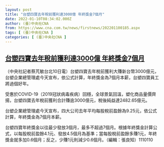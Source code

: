 ```yaml
---
layout: post
title: "台塑四寶去年稅前獲利達3000億 年終獎金7個月"
date: 2022-01-10T08:34:02.000Z
author: (臺)中央社CNA
from: https://www.cna.com.tw/news/firstnews/202201100185.aspx
tags: [ (臺)中央社CNA ]
categories: [ (臺)中央社CNA ]
---
```

<!--1641803642000-->
[台塑四寶去年稅前獲利達3000億 年終獎金7個月](https://www.cna.com.tw/news/firstnews/202201100185.aspx)
------

<div>
<div></div><div><p>（中央社記者蔡芃敏台北10日電）台塑四寶去年稅前獲利大賺新台幣3000億元，台塑企業總管理處今天宣布，依公式計算，年終獎金為7個月本薪，台塑四寶員工將過個好年。</p><p>受惠於COVID-19（2019冠狀病毒疾病）回穩，全球景氣回溫，塑化商品量價齊揚，台塑四寶去年稅前獲利合計賺逾3000億元，稅後純益達2482.65億元。</p><p>台塑企業總管理處今天宣布，四大公司去年平均每股稅前盈餘為9.25元，依公式計算，年終獎金為7個月本薪。</p><p>台塑四寶年終獎金以往最少發放3個月，最多不超過7個月。根據年終獎金計算公式，以每股稅前盈餘4.1元、發放4.5個月為基準；當每股稅前盈餘多賺1元，年終獎金就多加0.6個月；反之，少賺1元則減少0.6個月。（編輯：張良知）1110110</p></div>
</div>
